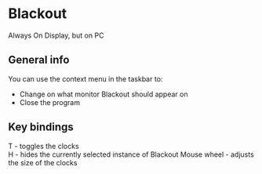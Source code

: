 # Blackout
Always On Display, but on PC

General info
------------
You can use the context menu in the taskbar to:
- Change on what monitor Blackout should appear on
- Close the program

Key bindings<br>
------------
T - toggles the clocks<br>
H - hides the currently selected instance of Blackout
Mouse wheel - adjusts the size of the clocks
